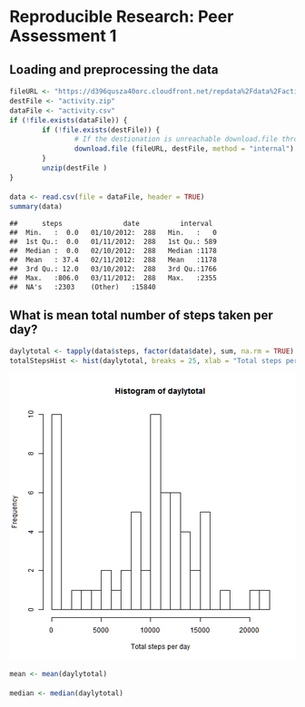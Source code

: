 # Reproducible Research: Peer Assessment 1


## Loading and preprocessing the data


```r
fileURL <- "https://d396qusza40orc.cloudfront.net/repdata%2Fdata%2Factivity.zip"
destFile <- "activity.zip"
dataFile <- "activity.csv"
if (!file.exists(dataFile)) {
        if (!file.exists(destFile)) {
                # If the destionation is unreachable download.file throws error
                download.file (fileURL, destFile, method = "internal")
        }
        unzip(destFile )
}  

data <- read.csv(file = dataFile, header = TRUE)
summary(data)
```

```
##      steps               date          interval   
##  Min.   :  0.0   01/10/2012:  288   Min.   :   0  
##  1st Qu.:  0.0   01/11/2012:  288   1st Qu.: 589  
##  Median :  0.0   02/10/2012:  288   Median :1178  
##  Mean   : 37.4   02/11/2012:  288   Mean   :1178  
##  3rd Qu.: 12.0   03/10/2012:  288   3rd Qu.:1766  
##  Max.   :806.0   03/11/2012:  288   Max.   :2355  
##  NA's   :2303    (Other)   :15840
```

## What is mean total number of steps taken per day?

```r
daylytotal <- tapply(data$steps, factor(data$date), sum, na.rm = TRUE)
totalStepsHist <- hist(daylytotal, breaks = 25, xlab = "Total steps per day")
```

![plot of chunk unnamed-chunk-2](figure/unnamed-chunk-2.png) 

```r
mean <- mean(daylytotal)

median <- median(daylytotal)
```

